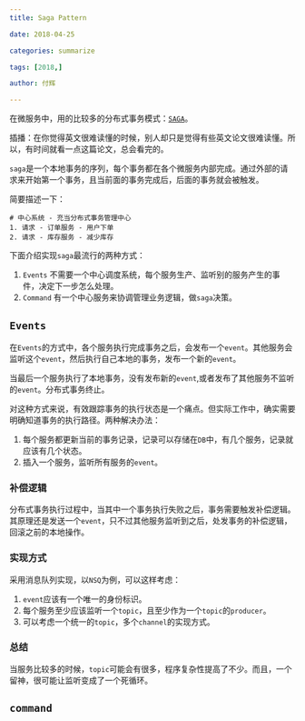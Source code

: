 ```yaml
---
title: Saga Pattern

date: 2018-04-25

categories: summarize

tags: [2018,]

author: 付辉

---
```


在微服务中，用的比较多的分布式事务模式：[`SAGA`](https://www.cs.cornell.edu/andru/cs711/2002fa/reading/sagas.pdf)。

插播：在你觉得英文很难读懂的时候，别人却只是觉得有些英文论文很难读懂。所以，有时间就看一点这篇论文，总会看完的。

`saga`是一个本地事务的序列，每个事务都在各个微服务内部完成。通过外部的请求来开始第一个事务，且当前面的事务完成后，后面的事务就会被触发。

简要描述一下：

```
# 中心系统 - 充当分布式事务管理中心
1. 请求 - 订单服务 - 用户下单
2. 请求 - 库存服务 - 减少库存
```

下面介绍实现`saga`最流行的两种方式：

1. `Events` 不需要一个中心调度系统，每个服务生产、监听别的服务产生的事件，决定下一步怎么处理。
2. `Command` 有一个中心服务来协调管理业务逻辑，做`saga`决策。

## `Events`

在`Events`的方式中，各个服务执行完成事务之后，会发布一个`event`。其他服务会监听这个`event`，然后执行自己本地的事务，发布一个新的`event`。

当最后一个服务执行了本地事务，没有发布新的`event`,或者发布了其他服务不监听的`event`。分布式事务终止。

对这种方式来说，有效跟踪事务的执行状态是一个痛点。但实际工作中，确实需要明确知道事务的执行路径。两种解决办法：

1. 每个服务都更新当前的事务记录，记录可以存储在`DB`中，有几个服务，记录就应该有几个状态。
2. 插入一个服务，监听所有服务的`event`。

### 补偿逻辑

分布式事务执行过程中，当其中一个事务执行失败之后，事务需要触发补偿逻辑。其原理还是发送一个`event`，只不过其他服务监听到之后，处发事务的补偿逻辑，回滚之前的本地操作。

### 实现方式

采用消息队列实现，以`NSQ`为例，可以这样考虑：

1. `event`应该有一个唯一的身份标识。
2. 每个服务至少应该监听一个`topic`，且至少作为一个`topic`的`producer`。
3. 可以考虑一个统一的`topic`，多个`channel`的实现方式。

### 总结

当服务比较多的时候，`topic`可能会有很多，程序复杂性提高了不少。而且，一个留神，很可能让监听变成了一个死循环。

## `command`








